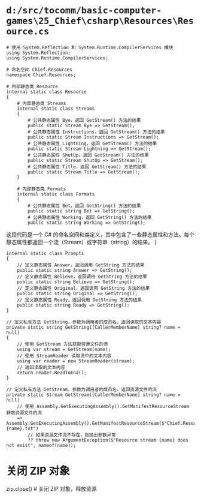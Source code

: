 # `d:/src/tocomm/basic-computer-games\25_Chief\csharp\Resources\Resource.cs`

```
# 使用 System.Reflection 和 System.Runtime.CompilerServices 模块
using System.Reflection;
using System.Runtime.CompilerServices;

# 命名空间 Chief.Resources
namespace Chief.Resources;

# 内部静态类 Resource
internal static class Resource
{
    # 内部静态类 Streams
    internal static class Streams
    {
        # 公共静态属性 Bye，返回 GetStream() 方法的结果
        public static Stream Bye => GetStream();
        # 公共静态属性 Instructions，返回 GetStream() 方法的结果
        public static Stream Instructions => GetStream();
        # 公共静态属性 Lightning，返回 GetStream() 方法的结果
        public static Stream Lightning => GetStream();
        # 公共静态属性 ShutUp，返回 GetStream() 方法的结果
        public static Stream ShutUp => GetStream();
        # 公共静态属性 Title，返回 GetStream() 方法的结果
        public static Stream Title => GetStream();
    }

    # 内部静态类 Formats
    internal static class Formats
    {
        # 公共静态属性 Bet，返回 GetString() 方法的结果
        public static string Bet => GetString();
        # 公共静态属性 Working，返回 GetString() 方法的结果
        public static string Working => GetString();
```

这段代码是一个 C# 的命名空间和类定义，其中包含了一些静态属性和方法。每个静态属性都返回一个流（Stream）或字符串（string）的结果。
    }

    internal static class Prompts
    {
        // 定义静态属性 Answer，返回调用 GetString 方法的结果
        public static string Answer => GetString();
        // 定义静态属性 Believe，返回调用 GetString 方法的结果
        public static string Believe => GetString();
        // 定义静态属性 Original，返回调用 GetString 方法的结果
        public static string Original => GetString();
        // 定义静态属性 Ready，返回调用 GetString 方法的结果
        public static string Ready => GetString();
    }

    // 定义私有方法 GetString，参数为调用者的成员名，返回读取的文本内容
    private static string GetString([CallerMemberName] string? name = null)
    {
        // 使用 GetStream 方法获取资源文件的流
        using var stream = GetStream(name);
        // 使用 StreamReader 读取流中的文本内容
        using var reader = new StreamReader(stream);
        // 返回读取的文本内容
        return reader.ReadToEnd();
    }

    // 定义私有方法 GetStream，参数为调用者的成员名，返回资源文件的流
    private static Stream GetStream([CallerMemberName] string? name = null)
        // 使用 Assembly.GetExecutingAssembly().GetManifestResourceStream 获取资源文件的流
        => Assembly.GetExecutingAssembly().GetManifestResourceStream($"Chief.Resources.{name}.txt")
            // 如果资源文件流不存在，则抛出参数异常
            ?? throw new ArgumentException($"Resource stream {name} does not exist", nameof(name));
# 关闭 ZIP 对象
zip.close()  # 关闭 ZIP 对象，释放资源
```